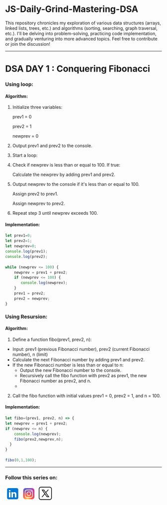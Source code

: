 # JS-Daily-Grind-Mastering-DSA
This repository chronicles my exploration of various data structures (arrays, linked lists, trees, etc.) and algorithms (sorting, searching, graph traversal, etc.). I'll be delving into problem-solving, practicing code implementation, and gradually venturing into more advanced topics. Feel free to contribute or join the discussion!


-----------------------------------------------------------------------------------------
# DSA DAY 1 : Conquering Fibonacci

### Using loop:
#### Algorithm:
1) Initialize three variables:

   prev1 = 0

   prev2 = 1

   newprev = 0

2) Output prev1 and prev2 to the console.

3) Start a loop:

4) Check if newprev is less than or equal to 100.
If true:

    Calculate the newprev by adding prev1 and prev2.

6) Output newprev to the console if it's less than or equal to 100.

    Assign prev2 to prev1.

    Assign newprev to prev2.

7) Repeat step 3 until newprev exceeds 100.


#### Implementation:

```js
let prev1=0;
let prev2=1;
let newprev=0;
console.log(prev1);
console.log(prev2);

while (newprev <= 100) {
    newprev = prev1 + prev2;
    if (newprev <= 100) {
       console.log(newprev);
    }
    prev1 = prev2;
    prev2 = newprev;
}
```

### Using Resursion:

#### Algorithm:
1. Define a function fibo(prev1, prev2, n):

- Input: prev1 (previous Fibonacci number), prev2 (current Fibonacci number), n (limit)
- Calculate the next Fibonacci number by adding prev1 and prev2.
- If the new Fibonacci number is less than or equal to n:
   - Output the new Fibonacci number to the console.
   - Recursively call the fibo function with prev2 as prev1, the new Fibonacci number as prev2, and n.
   - 
2. Call the fibo function with initial values prev1 = 0, prev2 = 1, and n = 100.


#### Implementation:

```js
let fibo=(prev1, prev2, n) => {
let newprev = prev1 + prev2;
if (newprev <= n) {
    console.log(newprev);
    fibo(prev2,newprev,n);
  }
}

fibo(0,1,100);
```



----------------------------------------------------------------------------

### Follow this series on:
[![LinkedIn](https://github.com/piyushkumar-prog/JS-Daily-Grind-Mastering-DSA/blob/main/linkedin.png)](https://www.linkedin.com/in/piyush-kumar-prog)
[![Instagram](https://github.com/piyushkumar-prog/JS-Daily-Grind-Mastering-DSA/blob/main/instagram.png)](https://www.instagram.com/piyushkumar_dev)
[![X](https://github.com/piyushkumar-prog/JS-Daily-Grind-Mastering-DSA/blob/main/twitterx.png)](https://www.x.com/Piyushkr_prog)
